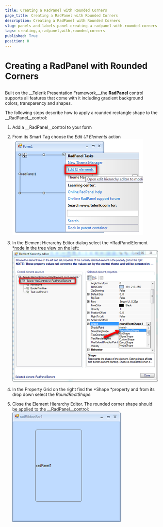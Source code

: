 ```yaml
---
title: Creating a RadPanel with Rounded Corners
page_title: Creating a RadPanel with Rounded Corners
description: Creating a RadPanel with Rounded Corners
slug: panels-and-labels-panel-creating-a-radpanel-with-rounded-corners
tags: creating,a,radpanel,with,rounded,corners
published: True
position: 0
---
```


# Creating a RadPanel with Rounded Corners



## 

Built on the __Telerik Presentation Framework,__the __RadPanel__ control supports all features that come with it including gradient background colors, transparency and shapes.

The following steps describe how to apply a rounded rectangle shape to the __RadPanel__control:

1. Add a __RadPanel__control to your form

1. From its Smart Tag choose the *Edit UI Elements* action![panels-and-labels-panel-creating-a-radpanel-with-rounded-corners 001](images/panels-and-labels-panel-creating-a-radpanel-with-rounded-corners001.png)

1. In the Element Hierarchy Editor dialog select the *RadPanelElement *node in the tree view on the left:![panels-and-labels-panel-creating-a-radpanel-with-rounded-corners 002](images/panels-and-labels-panel-creating-a-radpanel-with-rounded-corners002.png)

1. In the Property Grid on the right find the *Shape *property
            and from its drop down select the *RoundRectShape.*

1. Close the Element Hierarchy Editor. The rounded corner shape should be applied to the __RadPanel__control:![panels-and-labels-panel-creating-a-radpanel-with-rounded-corners 003](images/panels-and-labels-panel-creating-a-radpanel-with-rounded-corners003.png)
